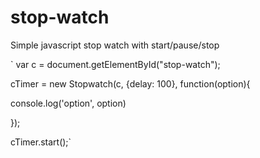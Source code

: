 # stop-watch
Simple javascript stop watch with start/pause/stop


`
var c = document.getElementById("stop-watch");  

cTimer = new Stopwatch(c, {delay: 100}, function(option){  

  console.log('option', option)  
  
});  

cTimer.start();`
